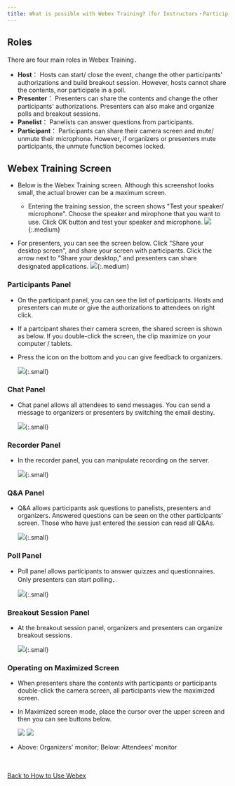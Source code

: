 ```yaml
---
title: What is possible with Webex Training?（for Instructors・Participants)
---
```


## Roles

There are four main roles in Webex Training．
* **Host**： Hosts can start/ close the event,  change the other participants' authorizations and build breakout session.  However, hosts cannot share the contents, nor participate in a poll. 
* **Presenter**： Presenters can share the contents and change the other participants' authorizations. Presenters can also make and organize polls and breakout sessions.
* **Panelist**： Panelists can answer questions from participants.
* **Participant**： Participants can share their camera screen and mute/ unmute their microphone. However, if organizers or presenters mute participants, the unmute function becomes locked. 

## Webex Training Screen

* Below is the Webex Training screen. Although this screenshot looks small, the actual brower can be a maximum screen.
	* Entering the training session, the screen shows "Test your speaker/ microphone". Choose the speaker and mirophone that you want to use. Click OK button and test your speaker and microphone.
	![](img/webex_training_view.png){:.medium}

* For presenters, you can see the screen below. Click "Share your desktop screen", and share your screen with participants. Click the arrow next to "Share your desktop,"  and presenters can share designated applications.
	![](img/webex_training_presenterview.png){:.medium}

### Participants Panel

* On the participant panel, you can see the list of participants. Hosts and presenters can mute or give the authorizations to attendees on right click.
* If a partcipant shares their camera screen, the shared screen is shown as below. If you double-click the screen, the clip maximize on your computer / tablets.
* Press the icon on the bottom and you can give feedback to organizers.

	![](img/webex_training_participants.png){:.small}

### Chat Panel

*  Chat panel allows all attendees to send messages. You can send a message to organizers or presenters by switching the email destiny. 

	![](img/webex_training_chat.png){:.small}

### Recorder Panel

* In the recorder panel,  you can manipulate recording on the server.

	![](img/webex_training_recorder.png){:.small}

### Q&A Panel

* Q&A allows participants ask questions to panelists, presenters and organizers. Answered questions can be seen on the other participants' screen.  Those who have just entered the session can read all Q&As.

	![](img/webex_training_qa.png){:.small}

### Poll Panel

* Poll panel allows participants to answer quizzes and questionnaires. Only presenters can start polling．

	![](img/webex_training_poll.png){:.small}

### Breakout Session Panel

*  At the breakout session panel, organizers and presenters can organize breakout sessions.

	![](img/webex_training_breakout.png){:.small}

### Operating on Maximized Screen

* When presenters share the contents with participants or participants double-click the camera screen, all participants view the maximized screen.
* In Maximized screen mode, place the cursor over the upper screen and then you can see buttons below.

	![](img/webex_training_fullscreen_buttons_host.png)
	![](img/webex_training_fullscreen_buttons_participant.png)

* Above: Organizers' monitor; Below: Attendees' monitor

<br>
<br>
<a href="index" target="_blank">Back to How to Use Webex</a>
